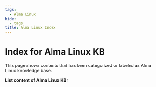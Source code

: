 ```yaml
---
tags:
  - Alma Linux
hide:
  - tags
title: Alma Linux Index
---
```


# Index for Alma Linux KB

This page shows contents that has been categorized or labeled as Alma Linux knowledge base.

**List content of Alma Linux KB:**